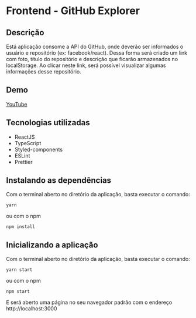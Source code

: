 # Frontend - GitHub Explorer
## Descrição
Está aplicação consome a API do GitHub, onde deverão ser informados o usuário e repositório (ex: facebook/react). Dessa forma será criado um link com
foto, título do repositório  e descrição que ficarão armazenados no localStorage. Ao clicar neste link, será possível visualizar algumas informações desse repositório.

## Demo
[YouTube](https://youtu.be/RPM50tWP7Gg)

## Tecnologias utilizadas
- ReactJS
- TypeScript
- Styled-components
- ESLint
- Prettier


## Instalando as dependências
Com o terminal aberto no diretório da aplicação, basta executar o comando:
```
yarn
```
ou com o npm
```
npm install
```

## Inicializando a aplicação
Com o terminal aberto no diretório da aplicação, basta executar o comando:
```
yarn start
```
ou com o npm
```
npm start
```
E será aberto uma página no seu navegador padrão com o endereço http://localhost:3000
